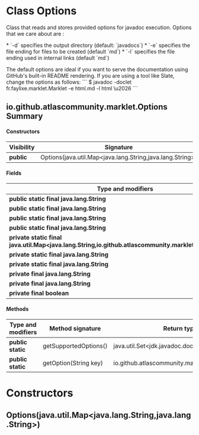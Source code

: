Class Options
=============
Class that reads and stores provided options for javadoc execution. Options that we care about
 are :

 <p>* `-d` specifies the output directory (default: `javadocs`) * `-e` specifies the file ending
 for files to be created (default `md`) * `-l` specifies the file ending used in internal links
 (default `md`)

 <p> The default options are ideal if you want to serve the documentation using GitHub's
 built-in README rendering. If you are using a tool like Slate, change the options as follows: ```
 $ javadoc -doclet fr.faylixe.marklet.Marklet -e html.md -l html \u2026 ```

io.github.atlascommunity.marklet.Options Summary
-------
#### Constructors
| Visibility | Signature                                                 |
| ---------- | --------------------------------------------------------- |
| **public** | Options(java.util.Map<java.lang.String,java.lang.String>) |
#### Fields
| Type and modifiers                                                                                      | Field name               |
| ------------------------------------------------------------------------------------------------------- | ------------------------ |
| **public static final java.lang.String**                                                                | SOURCE_DIRECTORY_OPTION  |
| **public static final java.lang.String**                                                                | OUTPUT_DIRECTORY_OPTION  |
| **public static final java.lang.String**                                                                | FILE_ENDING_OPTION       |
| **public static final java.lang.String**                                                                | CREATE_BADGE_OPTION      |
| **private static final java.util.Map<java.lang.String,io.github.atlascommunity.marklet.MarkletOption>** | OPTIONS                  |
| **private static final java.lang.String**                                                               | DEFAULT_OUTPUT_DIRECTORY |
| **private static final java.lang.String**                                                               | DEFAULT_FILE_ENDING      |
| **private final java.lang.String**                                                                      | outputDirectory          |
| **private final java.lang.String**                                                                      | fileEnding               |
| **private final boolean**                                                                               | hasBadge                 |
#### Methods
| Type and modifiers | Method signature      | Return type                                     |
| ------------------ | --------------------- | ----------------------------------------------- |
| **public static**  | getSupportedOptions() | java.util.Set<jdk.javadoc.doclet.Doclet.Option> |
| **public static**  | getOption(String key) | io.github.atlascommunity.marklet.MarkletOption  |

Constructors
============
Options(java.util.Map<java.lang.String,java.lang.String>)
---------------------------------------------------------


